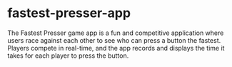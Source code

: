 # fastest-presser-app
The Fastest Presser game app is a fun and competitive application where users race against each other to see who can press a button the fastest. Players compete in real-time, and the app records and displays the time it takes for each player to press the button.
